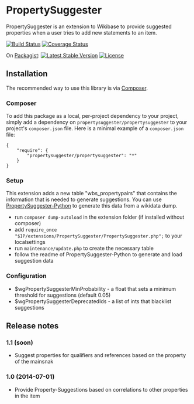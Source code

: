# PropertySuggester

PropertySuggester is an extension to Wikibase to provide suggested properties when a user tries to add new
statements to an item.

[![Build Status](https://travis-ci.org/Wikidata-lib/PropertySuggester.svg?branch=master)](https://travis-ci.org/Wikidata-lib/PropertySuggester)
[![Coverage Status](https://coveralls.io/repos/Wikidata-lib/PropertySuggester/badge.png?branch=master)](https://coveralls.io/r/Wikidata-lib/PropertySuggester?branch=master)

On [Packagist](https://packagist.org/packages/propertysuggester/property-suggester):
[![Latest Stable Version](https://poser.pugx.org/propertysuggester/property-suggester/v/stable.png)](https://packagist.org/packages/propertysuggester/propertysuggester)
[![License](https://poser.pugx.org/propertysuggester/property-suggester/license.png)](https://packagist.org/packages/propertysuggester/propertysuggester)

## Installation

The recommended way to use this library is via [Composer](http://getcomposer.org/).

### Composer

To add this package as a local, per-project dependency to your project, simply add a
dependency on `propertysuggester/propertysuggester` to your project's `composer.json` file.
Here is a minimal example of a `composer.json` file:

    {
        "require": {
            "propertysuggester/propertysuggester": "*"
        }
    }

### Setup

This extension adds a new table "wbs_propertypairs" that contains the information that is needed to generate
suggestions. You can use [PropertySuggester-Python](https://github.com/Wikidata-lib/PropertySuggester-Python) to
generate this data from a wikidata dump.

* run ```composer dump-autoload``` in the extension folder (if installed without composer)
* add ```require_once "$IP/extensions/PropertySuggester/PropertySuggester.php";``` to your localsettings
* run ```maintenance/update.php``` to create the necessary table
* follow the readme of PropertySuggester-Python to generate and load suggestion data

### Configuration

* $wgPropertySuggesterMinProbability - a float that sets a minimum threshold for suggestions (default 0.05)
* $wgPropertySuggesterDeprecatedIds - a list of ints that blacklist suggestions

## Release notes

### 1.1 (soon)
* Suggest properties for qualifiers and references based on the property of the mainsnak

### 1.0 (2014-07-01)

* Provide Property-Suggestions based on correlations to other properties in the item